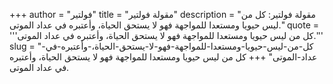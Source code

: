 +++
author = "فولتير"
title = "مقولة فولتير"
description = "مقولة فولتير: كل من ليس حيويا ومستعدا للمواجهة فهو لا يستحق الحياة، وأعتبره في عداد الموتى."
quote = '''كل من ليس حيويا ومستعدا للمواجهة فهو لا يستحق الحياة، وأعتبره في عداد الموتى.'''
slug = "كل-من-ليس-حيويا-ومستعدا-للمواجهة-فهو-لا-يستحق-الحياة،-وأعتبره-في-عداد-الموتى"
+++
كل من ليس حيويا ومستعدا للمواجهة فهو لا يستحق الحياة، وأعتبره في عداد الموتى.
